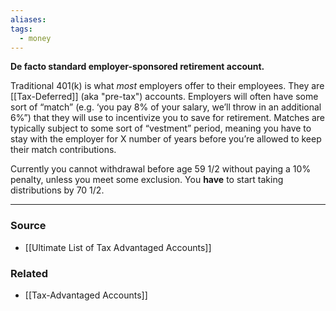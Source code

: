 ```yaml
---
aliases: 
tags:
  - money
---
```

**De facto standard employer-sponsored retirement account.**

Traditional 401(k) is what *most* employers offer to their employees. They are [[Tax-Deferred]] (aka "pre-tax") accounts. Employers will often have some sort of “match” (e.g. ‘you pay 8% of your salary, we’ll throw in an additional 6%”) that they will use to incentivize you to save for retirement. Matches are typically subject to some sort of “vestment” period, meaning you have to stay with the employer for X number of years before you’re allowed to keep their match contributions.

Currently you cannot withdrawal before age 59 1/2 without paying a 10% penalty, unless you meet some exclusion. You **have** to start taking distributions by 70 1/2.

---

### Source
- [[Ultimate List of Tax Advantaged Accounts]]

### Related
- [[Tax-Advantaged Accounts]]
